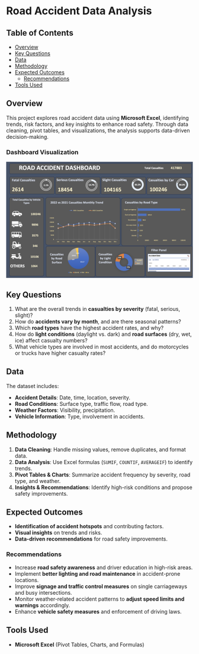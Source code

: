 # Road Accident Data Analysis  

## Table of Contents  
- [Overview](#overview)  
- [Key Questions](#key-questions)  
- [Data](#data)  
- [Methodology](#methodology)  
- [Expected Outcomes](#expected-outcomes)  
  - [Recommendations](#recommendations)  
- [Tools Used](#tools-used)  

## Overview  
This project explores road accident data using **Microsoft Excel**, identifying trends, risk factors, and key insights to enhance road safety. Through data cleaning, pivot tables, and visualizations, the analysis supports data-driven decision-making.  

### **Dashboard Visualization**  
![Road Accident Dashboard](Visualization.png)  

## Key Questions  
1. What are the overall trends in **casualties by severity** (fatal, serious, slight)?  
2. How do **accidents vary by month**, and are there seasonal patterns?  
3. Which **road types** have the highest accident rates, and why?  
4. How do **light conditions** (daylight vs. dark) and **road surfaces** (dry, wet, ice) affect casualty numbers?  
5. What vehicle types are involved in most accidents, and do motorcycles or trucks have higher casualty rates?  

## Data  
The dataset includes:  
- **Accident Details**: Date, time, location, severity.  
- **Road Conditions**: Surface type, traffic flow, road type.  
- **Weather Factors**: Visibility, precipitation.  
- **Vehicle Information**: Type, involvement in accidents.  

## Methodology  
1. **Data Cleaning**: Handle missing values, remove duplicates, and format data.  
2. **Data Analysis**: Use Excel formulas (`SUMIF`, `COUNTIF`, `AVERAGEIF`) to identify trends.  
3. **Pivot Tables & Charts**: Summarize accident frequency by severity, road type, and weather.  
4. **Insights & Recommendations**: Identify high-risk conditions and propose safety improvements.  

## Expected Outcomes  
- **Identification of accident hotspots** and contributing factors.  
- **Visual insights** on trends and risks.  
- **Data-driven recommendations** for road safety improvements.  

### Recommendations  
- Increase **road safety awareness** and driver education in high-risk areas.  
- Implement **better lighting and road maintenance** in accident-prone locations.  
- Improve **signage and traffic control measures** on single carriageways and busy intersections.  
- Monitor weather-related accident patterns to **adjust speed limits and warnings** accordingly.  
- Enhance **vehicle safety measures** and enforcement of driving laws.  

## Tools Used  
- **Microsoft Excel** (Pivot Tables, Charts, and Formulas)  
